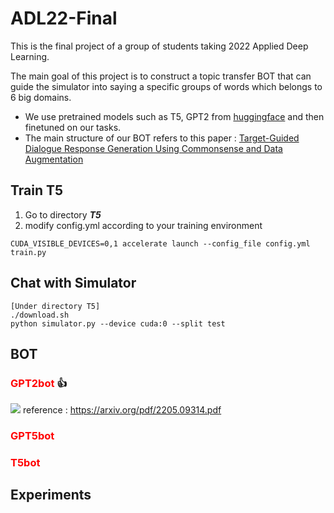 # ADL22-Final
This is the final project of a group of students taking 2022 Applied Deep Learning. 

The main goal of this project is to construct a topic transfer BOT that can guide the simulator into saying a specific groups of words which belongs to 6 big domains. 

- We use pretrained models such as T5, GPT2 from [huggingface](https://huggingface.co/models) and then finetuned on our tasks. 
- The main structure of our BOT refers to this paper : [Target-Guided Dialogue Response Generation Using Commonsense and Data Augmentation](https://arxiv.org/pdf/2205.09314.pdf)
## Train T5
1. Go to directory ***T5***
2. modify config.yml according to your training environment
```
CUDA_VISIBLE_DEVICES=0,1 accelerate launch --config_file config.yml train.py
```

## Chat with Simulator
```
[Under directory T5]
./download.sh
python simulator.py --device cuda:0 --split test
```

## BOT
### <a style="color:red">GPT2bot</a> :+1: 

![](https://i.imgur.com/xc9XPlo.png)
reference : https://arxiv.org/pdf/2205.09314.pdf

### <a style="color:red">GPT5bot</a>

### <a style="color:red">T5bot</a>

## Experiments